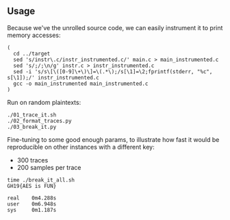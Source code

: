 Usage
-----

Because we've the unrolled source code, we can easily instrument it to print memory accesses:

```
(
  cd ../target
  sed 's/instr\.c/instr_instrumented.c/' main.c > main_instrumented.c
  sed 's/;/;\n/g' instr.c > instr_instrumented.c
  sed -i 's/s\[\([0-9]\+\)\]=\(.*\);/s[\1]=\2;fprintf(stderr, "%c", s[\1]);/' instr_instrumented.c
  gcc -o main_instrumented main_instrumented.c
)
```

Run on random plaintexts:

```
./01_trace_it.sh
./02_format_traces.py
./03_break_it.py
```

Fine-tuning to some good enough params, to illustrate how fast it would be reproducible on other instances with a different key:

* 300 traces
* 200 samples per trace

```
time ./break_it_all.sh 
GH19{AES is FUN}

real    0m4.288s
user    0m6.948s
sys     0m1.187s
```
